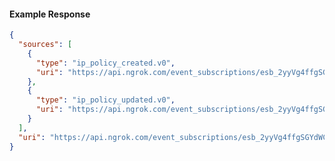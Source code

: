 <!-- Code generated for API Clients. DO NOT EDIT. -->

#### Example Response

```json
{
  "sources": [
    {
      "type": "ip_policy_created.v0",
      "uri": "https://api.ngrok.com/event_subscriptions/esb_2yyVg4ffgSGYdWCuAuKs6Et6z7E/sources/ip_policy_created.v0"
    },
    {
      "type": "ip_policy_updated.v0",
      "uri": "https://api.ngrok.com/event_subscriptions/esb_2yyVg4ffgSGYdWCuAuKs6Et6z7E/sources/ip_policy_updated.v0"
    }
  ],
  "uri": "https://api.ngrok.com/event_subscriptions/esb_2yyVg4ffgSGYdWCuAuKs6Et6z7E/sources"
}
```
